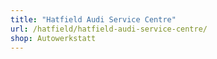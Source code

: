 ```yaml
---
title: "Hatfield Audi Service Centre"
url: /hatfield/hatfield-audi-service-centre/
shop: Autowerkstatt
---
```

